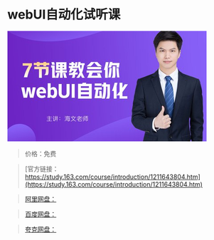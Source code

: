 # webUI自动化试听课

![img](../../../assets/study163/free/27713d36f8e1416c97290b5a8cccd8c5.jpg)

> 价格：免费

> [官方链接：https://study.163.com/course/introduction/1211643804.htm](https://study.163.com/course/introduction/1211643804.htm)

> [阿里网盘：]()

> [百度网盘：]()

> [夸克网盘：]()
